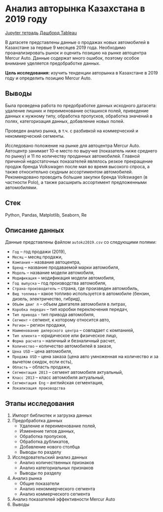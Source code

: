 # Анализ авторынка Казахстана в 2019 году
[Jupyter тетрадь](https://github.com/Ilya-Tischenko/Projects/blob/main/%D0%90%D0%BD%D0%B0%D0%BB%D0%B8%D0%B7%20%D0%B0%D0%B2%D1%82%D0%BE%D1%80%D1%8B%D0%BD%D0%BA%D0%B0%20%D0%9A%D0%B0%D0%B7%D0%B0%D1%85%D1%81%D1%82%D0%B0%D0%BD%D0%B0%20%D0%B2%202019%20%D0%B3%D0%BE%D0%B4%D1%83/%D0%90%D0%BD%D0%B0%D0%BB%D0%B8%D0%B7%20%D0%B0%D0%B2%D1%82%D0%BE%D1%80%D1%8B%D0%BD%D0%BA%D0%B0%20%D0%9A%D0%B0%D0%B7%D0%B0%D1%85%D1%81%D1%82%D0%B0%D0%BD%D0%B0%20%D0%B2%202019%20%D0%B3%D0%BE%D0%B4%D1%83.ipynb) [Дашборд Tableau](https://public.tableau.com/app/profile/ilya.tischenko/viz/2019_17543297913520/Story1)

В датасете представлены данные о продажах новых автомобилей в Казахстане за первые 9 месяцев 2019 года. Необходимо проанализировать рынок и оценить позицию на рынке автоцентра Mercur Auto.
Данные содержат много ошибок, поэтому особое внимание уделяется предобработке данных.

**Цель исследования:** изучить тенденции авторынка в Казахстане в 2019 году и определить позицию Mercur Auto.
## Выводы
Была проведена работа по предобработке данных исходного датасета: удаление лишних и переименование осташихся полей, приведение данных к нужному типу, обработка пропусков, 
обработка значений в полях, категоризация данных, добавление новых полей.  

Проведен анализ рынка, в т.ч. с разбивкой на коммерческий и некоммерческий сегменты.  

Исследовано положение на рынке для автоцентра Mercur Auto. Автоцентр занимает 10-е место по выручке (показатель ниже среднего по рынку) и 11 по количеству проданных
автомобилей. Главной причиной недостаточных показателей являлось резкое прекращение продаж бренда Volkswagen после мая во время высокого спроса, а также относительно скудным
ассортиментом автомобилей. Рекомендовано проводить бо́льшие закупки бренда Volkswagen (в частности Polo), а также расширить ассортимент предложенными автомобилями.
## Стек
Python, Pandas, Matplotlib, Seaborn, Re
## Описание данных 
Данные представлены файлом `autokz2019.csv` со следующими полями:

+ `Год` – год продажи (2019),
+ `Месяц` – месяц продажи,
+ `Компания` – название автоцентра,
+ `Бренд` – название продаваемой марки автомобиля,
+ `Модель` – название модели автомобиля,
+ `Модификация` – модификация модели автомобиля,
+ `Год выпуска` – год производства автомобиля,
+ `Страна-производитель` – страна, где произведен автомобиль,
+ `Вид топлива` – какое топливо используется в автомобиле (бензин, дизель, электричество, гибрид),
+ `Объём двиг л` – объем двигателя автомобиля в литрах,
+ `Коробка передач` – тип коробки переключения передач,
+ `Тип привода` - тип привода автомобиля,
+ `Сегмент` – сегмент, к которому относится авто,
+ `Регион` – регион продажи,
+ `Наименование дилерского центра` – совпадает с компанией,
+ `Тип клиента` – юридическое или физическое лицо,
+ `Форма расчета` – наличный и безналичный расчет,
+ `Количество` – количество автомобилей в заказе,
+ `Цена USD` – цена автомобиля,
+ `Продажа USD` – цена заказа (цена авто умноженная на количество и за вычетом скидок, если есть),
+ `Область` – область продажи,
+ `Сегментация 2013` – сегмент автомобиля актуальный,
+ `Класс 2013` – класс автомобиля актуальный,
+ `Сегментация Eng` – английская сегментация,
+ `Локализация производства`

## Этапы исследования
1. Импорт библиотек и загрузка данных
2. Предобработка данных
    - Удаление и переименование полей,
    - Изменение типов данных,
    - Обработка пропусков,
    - Обработка дубликатов,
    - Добавление нового столбца
    - Выводы по разделу
3. Исследовательский анализ данных
    - Анализ количественных признаков
    - Анализ категориальных признаков
    - Выводы по разделу
4. Анализ рынка
    - Общие показатели
    - Анализ некоммерческого сегмента
    - Анализ коммерческого сегмента
5. Анализ показателей эффективности Mercur Auto
6. Выводы
